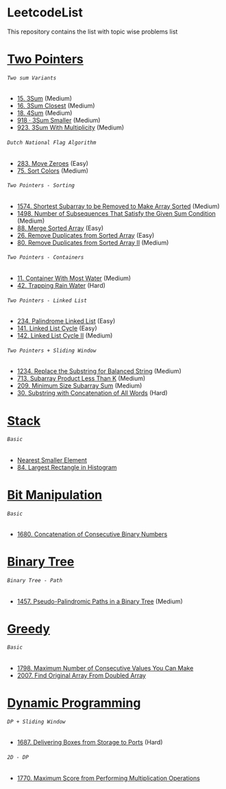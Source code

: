 # LeetcodeList
This repository contains the list with topic wise problems list


# [Two Pointers](https://leetcode.com/tag/two-pointers/)
###### ``Two sum Variants`` 
- [15. 3Sum](https://leetcode.com/problems/3sum)  (Medium) 
- [16. 3Sum Closest](https://leetcode.com/problems/3sum-closest/) (Medium) 
- [18. 4Sum](https://leetcode.com/problems/4sum/) (Medium) 
- [918 · 3Sum Smaller](https://www.lintcode.com/problem/918/description) (Medium) 
- [923. 3Sum With Multiplicity](https://leetcode.com/problems/3sum-with-multiplicity/) (Medium) 
###### ``Dutch National Flag Algorithm``
- [283. Move Zeroes](https://leetcode.com/problems/move-zeroes/) (Easy)
- [75. Sort Colors](https://leetcode.com/problems/sort-colors/)  (Medium)  
###### ``Two Pointers - Sorting`` 
- [1574. Shortest Subarray to be Removed to Make Array Sorted](https://leetcode.com/problems/shortest-subarray-to-be-removed-to-make-array-sorted/) (Medium)
- [1498. Number of Subsequences That Satisfy the Given Sum Condition](https://leetcode.com/problems/number-of-subsequences-that-satisfy-the-given-sum-condition/) (Medium)
- [88. Merge Sorted Array](https://leetcode.com/problems/merge-sorted-array/) (Easy)
- [26. Remove Duplicates from Sorted Array](https://leetcode.com/problems/remove-duplicates-from-sorted-array/) (Easy)
- [80. Remove Duplicates from Sorted Array II](https://leetcode.com/problems/remove-duplicates-from-sorted-array-ii/) (Medium)
###### ``Two Pointers - Containers``
- [11. Container With Most Water](https://leetcode.com/problems/sort-colors/)  (Medium) 
- [42. Trapping Rain Water](https://leetcode.com/problems/trapping-rain-water/) (Hard) 
###### ``Two Pointers - Linked List``
- [234. Palindrome Linked List](https://leetcode.com/problems/palindrome-linked-list/) (Easy)
- [141. Linked List Cycle](https://leetcode.com/problems/linked-list-cycle/) (Easy)
- [142. Linked List Cycle II](https://leetcode.com/problems/linked-list-cycle-ii/) (Medium) 
###### ``Two Pointers + Sliding Window``
- [1234. Replace the Substring for Balanced String](https://leetcode.com/problems/replace-the-substring-for-balanced-string/) (Medium)
- [713. Subarray Product Less Than K](https://leetcode.com/problems/subarray-product-less-than-k/) (Medium)
- [209. Minimum Size Subarray Sum](https://leetcode.com/problems/minimum-size-subarray-sum/) (Medium)
- [30. Substring with Concatenation of All Words]() (Hard)

# [Stack](https://leetcode.com/tag/stack/)
###### ``Basic``
- [Nearest Smaller Element](https://www.interviewbit.com/problems/nearest-smaller-element/) 
- [84. Largest Rectangle in Histogram](https://leetcode.com/problems/largest-rectangle-in-histogram/)

# [Bit Manipulation](https://leetcode.com/tag/bit-manipulation/)
###### ``Basic``
- [1680. Concatenation of Consecutive Binary Numbers](https://leetcode.com/problems/concatenation-of-consecutive-binary-numbers/)


# [Binary Tree](https://leetcode.com/tag/binary-tree/)

###### ``Binary Tree - Path``
- [1457. Pseudo-Palindromic Paths in a Binary Tree](https://leetcode.com/problems/pseudo-palindromic-paths-in-a-binary-tree/) (Medium)

# [Greedy](https://leetcode.com/tag/greedy/)
###### ``Basic``
- [1798. Maximum Number of Consecutive Values You Can Make](https://leetcode.com/problems/maximum-number-of-consecutive-values-you-can-make/)
- [2007. Find Original Array From Doubled Array](https://leetcode.com/problems/find-original-array-from-doubled-array/)

# [Dynamic Programming](https://leetcode.com/tag/dynamic-programming/)
###### ``DP + Sliding Window``
- [1687. Delivering Boxes from Storage to Ports](https://leetcode.com/problems/delivering-boxes-from-storage-to-ports/) (Hard)
###### ``2D - DP``
- [1770. Maximum Score from Performing Multiplication Operations](https://leetcode.com/problems/maximum-score-from-performing-multiplication-operations/)
